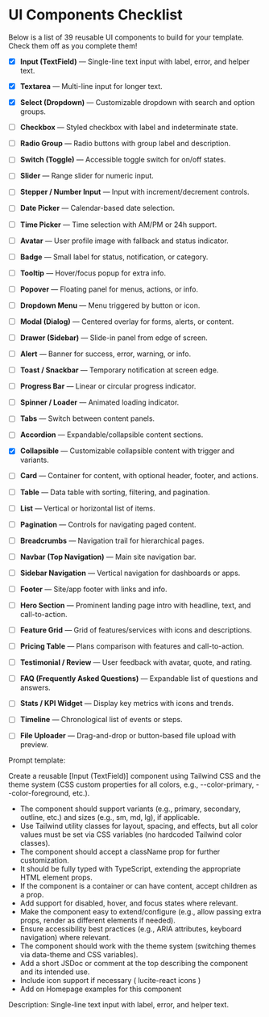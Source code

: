 # UI Components Checklist

Below is a list of 39 reusable UI components to build for your template. Check them off as you complete them!

- [x] **Input (TextField)** — Single-line text input with label, error, and helper text.
- [x] **Textarea** — Multi-line input for longer text.
- [x] **Select (Dropdown)** — Customizable dropdown with search and option groups.
- [ ] **Checkbox** — Styled checkbox with label and indeterminate state.
- [ ] **Radio Group** — Radio buttons with group label and description.
- [ ] **Switch (Toggle)** — Accessible toggle switch for on/off states.
- [ ] **Slider** — Range slider for numeric input.
- [ ] **Stepper / Number Input** — Input with increment/decrement controls.
- [ ] **Date Picker** — Calendar-based date selection.
- [ ] **Time Picker** — Time selection with AM/PM or 24h support.
- [ ] **Avatar** — User profile image with fallback and status indicator.
- [ ] **Badge** — Small label for status, notification, or category.
- [ ] **Tooltip** — Hover/focus popup for extra info.
- [ ] **Popover** — Floating panel for menus, actions, or info.
- [ ] **Dropdown Menu** — Menu triggered by button or icon.
- [ ] **Modal (Dialog)** — Centered overlay for forms, alerts, or content.
- [ ] **Drawer (Sidebar)** — Slide-in panel from edge of screen.
- [ ] **Alert** — Banner for success, error, warning, or info.
- [ ] **Toast / Snackbar** — Temporary notification at screen edge.
- [ ] **Progress Bar** — Linear or circular progress indicator.
- [ ] **Spinner / Loader** — Animated loading indicator.
- [ ] **Tabs** — Switch between content panels.
- [ ] **Accordion** — Expandable/collapsible content sections.
- [x] **Collapsible** — Customizable collapsible content with trigger and variants.
- [ ] **Card** — Container for content, with optional header, footer, and actions.
- [ ] **Table** — Data table with sorting, filtering, and pagination.
- [ ] **List** — Vertical or horizontal list of items.
- [ ] **Pagination** — Controls for navigating paged content.
- [ ] **Breadcrumbs** — Navigation trail for hierarchical pages.
- [ ] **Navbar (Top Navigation)** — Main site navigation bar.
- [ ] **Sidebar Navigation** — Vertical navigation for dashboards or apps.
- [ ] **Footer** — Site/app footer with links and info.
- [ ] **Hero Section** — Prominent landing page intro with headline, text, and call-to-action.
- [ ] **Feature Grid** — Grid of features/services with icons and descriptions.
- [ ] **Pricing Table** — Plans comparison with features and call-to-action.
- [ ] **Testimonial / Review** — User feedback with avatar, quote, and rating.
- [ ] **FAQ (Frequently Asked Questions)** — Expandable list of questions and answers.
- [ ] **Stats / KPI Widget** — Display key metrics with icons and trends.
- [ ] **Timeline** — Chronological list of events or steps.
- [ ] **File Uploader** — Drag-and-drop or button-based file upload with preview. 




Prompt template: 

Create a reusable [Input (TextField)] component using Tailwind CSS and the theme system (CSS custom properties for all colors, e.g., --color-primary, --color-foreground, etc.).

- The component should support variants (e.g., primary, secondary, outline, etc.) and sizes (e.g., sm, md, lg), if applicable.
- Use Tailwind utility classes for layout, spacing, and effects, but all color values must be set via CSS variables (no hardcoded Tailwind color classes).
- The component should accept a className prop for further customization.
- It should be fully typed with TypeScript, extending the appropriate HTML element props.
- If the component is a container or can have content, accept children as a prop.
- Add support for disabled, hover, and focus states where relevant.
- Make the component easy to extend/configure (e.g., allow passing extra props, render as different elements if needed).
- Ensure accessibility best practices (e.g., ARIA attributes, keyboard navigation) where relevant.
- The component should work with the theme system (switching themes via data-theme and CSS variables).
- Add a short JSDoc or comment at the top describing the component and its intended use.
- Include icon support if necessary ( lucite-react icons )
- Add on Homepage examples for this component

Description:
Single-line text input with label, error, and helper text.